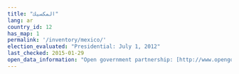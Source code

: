 ```yaml
---
title: "المكسيك"
lang: ar
country_id: 12
has_map: 1
permalink: '/inventory/mexico/'
election_evaluated: "Presidential: July 1, 2012"
last_checked: 2015-01-29
open_data_information: "Open government partnership: [http://www.opengovpartnership.org/country/mexico](http://www.opengovpartnership.org/country/mexico)"
---
```

